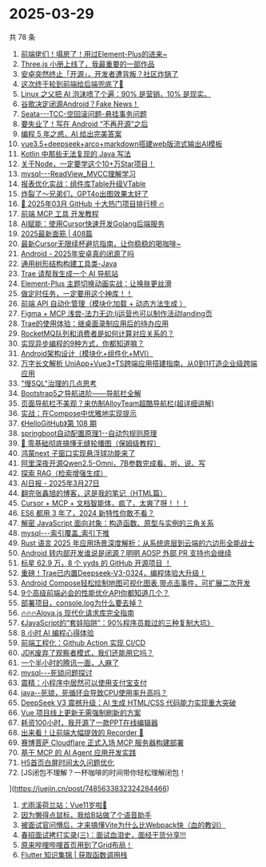 # 2025-03-29

共 78 条

<!-- BEGIN JUEJIN -->
<!-- 最后更新时间 2025-03-29 19:26:02 +0800 -->
1. [前端佬们！塌房了！用过Element-Plus的进来~](https://juejin.cn/post/7485966905418760227)
1. [Three.js 小册上线了，我最重要的一部作品](https://juejin.cn/post/7486294528733036594)
1. [安卓突然终止「开源」，开发者遭背叛？社区炸锅了](https://juejin.cn/post/7486315070362075173)
1. [这次终于轮到前端给后端兜底了🤣](https://juejin.cn/post/7486440418139652137)
1. [Linux 之父把 AI 泡沫喷了个遍：90% 是营销，10% 是现实。](https://juejin.cn/post/7485940589885538344)
1. [谷歌决定闭源Android？Fake News！](https://juejin.cn/post/7486306126758969383)
1. [Seata---TCC-空回滚问题-悬挂事务问题](https://juejin.cn/post/7486755501528055846)
1. [要失业了！写在 Android “不再开源”之后](https://juejin.cn/post/7486659696061906994)
1. [编程 5 年之惑，AI 给出完美答案](https://juejin.cn/post/7486322280861466678)
1. [vue3.5+deepseek+arco+markdown搭建web版流式输出AI模板](https://juejin.cn/post/7486369696738017321)
1. [Kotlin 中那些无法复现的 Java 写法](https://juejin.cn/post/7485965177096814642)
1. [关于Node，一定要学这个10+万Star项目！](https://juejin.cn/post/7486515264823132210)
1. [mysql---ReadView_MVCC理解学习](https://juejin.cn/post/7486185012388216842)
1. [报表优化实战：组件库Table升级VTable](https://juejin.cn/post/7486444624815767589)
1. [炸裂了～兄弟们，GPT4o出图效果太好了](https://juejin.cn/post/7486465253816483876)
1. [🚀 2025年03月 GitHub 十大热门项目排行榜 🔥](https://juejin.cn/post/7486316823253565474)
1. [前端 MCP 工具 开发教程](https://juejin.cn/post/7486030501906268199)
1. [AI赋能：使用Cursor快速开发Golang后端服务](https://juejin.cn/post/7486057384395178036)
1. [2025最新面筋 | 408篇](https://juejin.cn/post/7486363775707709450)
1. [最新Cursor无限续杯避坑指南，让你稳稳的喝咖啡~](https://juejin.cn/post/7486323379474563107)
1. [Android - 2025年安卓真的闭源了吗](https://juejin.cn/post/7486394833864966144)
1. [通用树形结构构建工具类-Java](https://juejin.cn/post/7486089532283092992)
1. [Trae 请帮我生成一个 AI 导航站](https://juejin.cn/post/7485598788985569292)
1. [Element-Plus 主题切换动画实战：让换肤更丝滑](https://juejin.cn/post/7486106426571194408)
1. [做定时任务，一定要用这个神库！！](https://juejin.cn/post/7486390904992890895)
1. [前端 API 自动化管理（模块化加载 + 动态方法生成‌ ）](https://juejin.cn/post/7485965103113961484)
1. [Figma + MCP 浅尝-法力无边:lj运营也可以制作活动landing页](https://juejin.cn/post/7485998798654128138)
1. [Trae的使用体验：继桌面录制应用后的待办应用](https://juejin.cn/post/7486102523915026442)
1. [RocketMQ队列和消费者是如何计算对应关系的？](https://juejin.cn/post/7486106426572619816)
1. [实现异步编程的9种方式，你都知道嘛？](https://juejin.cn/post/7485980624189931559)
1. [Android架构设计（模块化+组件化+MVI）](https://juejin.cn/post/7486001370213138484)
1. [万字长文解析 UniApp+Vue3+TS跨端应用搭建指南，从0到1打造企业级跨端应用](https://juejin.cn/post/7486364205491781686)
1. ["慢SQL"治理的几点思考](https://juejin.cn/post/7485965177096781874)
1. [Bootstrap5之导航进阶——导航栏全解](https://juejin.cn/post/7485932775114768394)
1. [页面导航栏不美观？来仿制AlloyTeam超酷导航栏(超详细讲解)](https://juejin.cn/post/7486390904992907279)
1. [实战：在Compose中优雅地实现提示](https://juejin.cn/post/7485964427620548617)
1. [《HelloGitHub》第 108 期](https://juejin.cn/post/7486326860760367130)
1. [springboot自动配置原理1--自动包规则原理](https://juejin.cn/post/7485980624189784103)
1. [🌈 零基础彻底搞懂无缝轮播图（保姆级教程）](https://juejin.cn/post/7485966905418711075)
1. [鸿蒙next 子窗口实现悬浮球功能来了](https://juejin.cn/post/7485964427620220937)
1. [阿里深夜开源Qwen2.5-Omni，7B参数完成看、听、说、写](https://juejin.cn/post/7486002321580965924)
1. [探索 RAG（检索增强生成）](https://juejin.cn/post/7485990438743195657)
1. [AI日报 - 2025年3月27日](https://juejin.cn/post/7485916789551185935)
1. [翻完张鑫旭的博客，这是我的笔记（HTML篇）](https://juejin.cn/post/7486380772368105507)
1. [Cursor + MCP + 文档智能体，疯了，太爽了呀！！！](https://juejin.cn/post/7486373487038332928)
1. [ES6 都用 3 年了，2024 新特性你敢不看？](https://juejin.cn/post/7486369696737361961)
1. [解密 JavaScript 面向对象：构造函数、原型与实例的三角关系](https://juejin.cn/post/7486322435865640996)
1. [mysql---索引覆盖_索引下推](https://juejin.cn/post/7486102523914240010)
1. [Rust 语言 2025 年应用场景深度解析：从系统底层到云端的六边形全能战士](https://juejin.cn/post/7485964427620761609)
1. [Android 转内部开发谁说是闭源？明明 AOSP 外部 PR 支持也会继续](https://juejin.cn/post/7486757133809139762)
1. [标星 62.9 万，8 个 yyds 的 GitHub 开源项目 ！](https://juejin.cn/post/7485940789412446247)
1. [重磅！Trae已内置Deepseek-V3-0324，编程体验大升级！](https://juejin.cn/post/7485918233679560714)
1. [Android Compose轻松绘制地图可视化图表,带点击事件，可扩展二次开发](https://juejin.cn/post/7485936146070356006)
1. [9个高级前端必会的性能优化API你都知道几个？](https://juejin.cn/post/7485285613463535670)
1. [部署项目，console.log为什么要去掉？](https://juejin.cn/post/7485938326336766003)
1. [🔥🔥🔥Alova.js 现代化请求库完全指南](https://juejin.cn/post/7485631488113918006)
1. [《JavaScript的“套娃陷阱”：90%程序员栽过的三种复制大坑》](https://juejin.cn/post/7485932775113965578)
1. [8 小时 AI 编程心得体验](https://juejin.cn/post/7485414108276949027)
1. [前端工程化：Github Action 实现 CI/CD](https://juejin.cn/post/7485285613462749238)
1. [JDK废弃了观察者模式，我们还能用它吗？](https://juejin.cn/post/7485725589611429903)
1. [一个半小时的腾讯一面，人麻了](https://juejin.cn/post/7486672369358012468)
1. [mysql---死锁问题探讨](https://juejin.cn/post/7486359711846137894)
1. [震精：小程序中居然可以使用支付宝支付](https://juejin.cn/post/7485725589611200527)
1. [java--死锁，死循环会导致CPU使用率升高吗？](https://juejin.cn/post/7485729208108695562)
1. [DeepSeek V3 震撼升级：AI 生成 HTML/CSS 代码能力实现重大突破
](https://juejin.cn/post/7485684772948607013)
1. [Vue 项目线上更新无需强制刷新的方案](https://juejin.cn/post/7485677817868091407)
1. [耗资100小时，我开源了一款PPT在线编辑器](https://juejin.cn/post/7485672562947129356)
1. [出来看！让前端大幅提效的 Recorder 🐶](https://juejin.cn/post/7485729208107712522)
1. [赛博菩萨 Cloudflare 正式入场 MCP 服务器构建部署](https://juejin.cn/post/7485691461297209394)
1. [基于 MCP 的 AI Agent 应用开发实践](https://juejin.cn/post/7485691461296652338)
1. [H5首页白屏时间太久问题优化](https://juejin.cn/post/7485640765570826292)
1. [JS闭包不理解？一杯咖啡的时间带你轻松理解闭包！

](https://juejin.cn/post/7485633832324284466)
1. [尤雨溪荷兰站：Vue11岁啦🎉](https://juejin.cn/post/7485414108277571619)
1. [因为懒得点鼠标，我给B站做了个语音助手](https://juejin.cn/post/7485572202701193256)
1. [被面试官问懵后，才来搞懂Vite为什么比Webpack快（血的教训）](https://juejin.cn/post/7486170504271069210)
1. [春招面试拷打实录(三)：面试血泪史，面经干货分享!!!](https://juejin.cn/post/7485936146070470694)
1. [原来哔哩哔哩首页用到了Grid布局！](https://juejin.cn/post/7485625209132285986)
1. [Flutter 知识集锦 | 获取函数调用栈](https://juejin.cn/post/7485633146315751461)
<!-- END JUEJIN -->